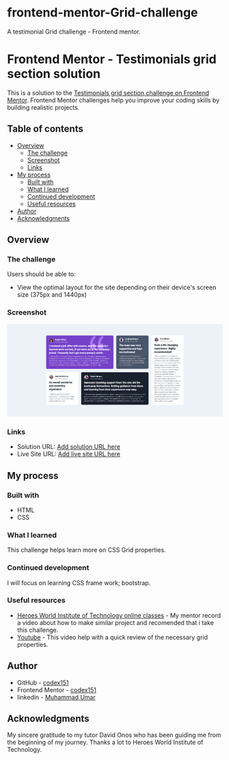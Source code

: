 # frontend-mentor-Grid-challenge
A testimonial Grid challenge - Frontend mentor.
# Frontend Mentor - Testimonials grid section solution

This is a solution to the [Testimonials grid section challenge on Frontend Mentor](https://www.frontendmentor.io/challenges/testimonials-grid-section-Nnw6J7Un7). Frontend Mentor challenges help you improve your coding skills by building realistic projects. 

## Table of contents

- [Overview](#overview)
  - [The challenge](#the-challenge)
  - [Screenshot](#screenshot)
  - [Links](#links)
- [My process](#my-process)
  - [Built with](#built-with)
  - [What I learned](#what-i-learned)
  - [Continued development](#continued-development)
  - [Useful resources](#useful-resources)
- [Author](#author)
- [Acknowledgments](#acknowledgments)


## Overview

### The challenge

Users should be able to:

- View the optimal layout for the site depending on their device's screen size (375px and 1440px)

### Screenshot

![Grid screenshot](images/grid-testimonial_index.html.png)


### Links

- Solution URL: [Add solution URL here](https://your-solution-url.com)
- Live Site URL: [Add live site URL here](https://your-live-site-url.com)

## My process

### Built with

- HTML
- CSS


### What I learned

This challenge helps learn more on CSS Grid properties.

### Continued development

I will focus on learning CSS frame work; bootstrap.


### Useful resources

- [Heroes World Institute of Technology online classes](herosworldtech@gmail.com) - My mentor record a video about how to make similar project and recomended that i take this challenge.
- [Youtube](https://youtu.be/68O6eOGAGqA) - This video help with a quick review of the necessary grid properties.

## Author

- GitHub - [codex151](https://github.com/codex151)
- Frontend Mentor - [codex151](https://www.frontendmentor.io/profile/yourusername)
- linkedin - [Muhammad Umar](https://www.linkedin.com/in/muhammad-umar-422709186?utm_source=share&utm_campaign=share_via&utm_content=profile&utm_medium=android_app)

## Acknowledgments

My sincere gratitude to my tutor David Onos who has been guiding me from the beginning of my journey.
Thanks a lot to Heroes World Institute of Technology. 
